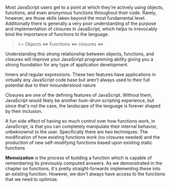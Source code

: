 Most JavaScript users get to a point at which they're actively using objects, functions, and even anonymous functions throughout their code. Rarely, however, are those skills taken beyond the most fundamental level. Additionally there is generally a very poor understanding of the purpose and implementation of closures in JavaScript, which helps to irrevocably bind the importance of functions to the language.

> <= Objects <=> Functions <=> closures <=>

Understanding this strong relationship between objects, functions, and closures will improve your JavaScript programming ability giving you a strong foundation for any type of application development.

 timers and regular expressions. These two features have applications in virtually any JavaScript code base but aren't always used to their full potential due to their misunderstood nature

 Closures are one of the defining features of JavaScript. Without them, JavaScript would likely be another hum-drum scripting experience, but since that's not the case, the landscape of the language is forever shaped by their inclusion.

 A fun side effect of having so much control over how functions work, in JavaScript, is that you can completely manipulate their internal behavior, unbeknownst to the user. Specifically there are two techniques: The modification of how existing functions work (no closures needed) and the production of new self-modifying functions based upon existing static functions

 **Memoization** is the process of building a function which is capable of remembering its previously computed answers. As we demonstrated in the chapter on functions, it's pretty straight-forwards implementing these into an existing function. However, we don't always have access to the functions that we need to optimize.
